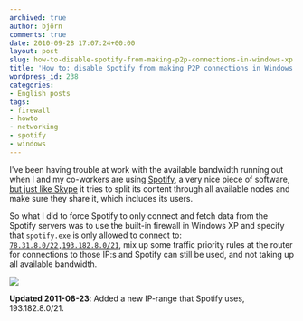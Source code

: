 ```yaml
---
archived: true
author: björn
comments: true
date: 2010-09-28 17:07:24+00:00
layout: post
slug: how-to-disable-spotify-from-making-p2p-connections-in-windows-xp
title: 'How to: disable Spotify from making P2P connections in Windows XP'
wordpress_id: 238
categories:
- English posts
tags:
- firewall
- howto
- networking
- spotify
- windows
---
```


I've been having trouble at work with the available bandwidth running out when I and my co-workers are using [Spotify], a very nice piece of software, [but just like Skype][skype-bw] it tries to split its content through all available nodes and make sure they share it, which includes its users.

So what I did to force Spotify to only connect and fetch data from the Spotify servers was to use the built-in firewall in Windows XP and specify that `spotify.exe` is only allowed to connect to: [`78.31.8.0/22,193.182.8.0/21`][spotify-servers], mix up some traffic priority rules at the router for connections to those IP:s and Spotify can still be used, and not taking up all available bandwidth.

[![](http://sanitarium.se/blog/wp-content/uploads/2010/09/spotify-firewall-updated-255x300.png)](http://sanitarium.se/blog/wp-content/uploads/2010/09/spotify-firewall-updated.png)

**Updated 2011-08-23**: Added a new IP-range that Spotify uses, 193.182.8.0/21.

[skype-bw]:http://forum.skype.com/index.php?showtopic=16251
[Spotify]:http://spotify.com
[spotify-servers]:http://getsatisfaction.com/spotify/topics/how_can_i_block_spotify_on_our_company_firewall
